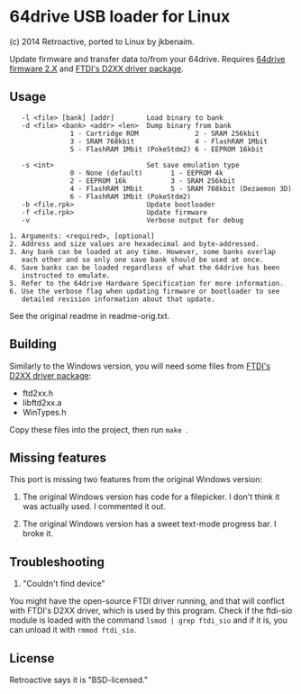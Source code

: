 64drive USB loader for Linux
============================
(c) 2014 Retroactive, ported to Linux by jkbenaim.

Update firmware and transfer data to/from your 64drive. Requires [64drive firmware 2.X](http://64drive.retroactive.be/support.php) and [FTDI's D2XX driver package](http://www.ftdichip.com/Drivers/D2XX.htm).

## Usage
```console
   -l <file> [bank] [addr]        Load binary to bank
   -d <file> <bank> <addr> <len>  Dump binary from bank
               1 - Cartridge ROM              2 - SRAM 256kbit
               3 - SRAM 768kbit               4 - FlashRAM 1Mbit
               5 - FlashRAM 1Mbit (PokeStdm2) 6 - EEPROM 16kbit

   -s <int>                       Set save emulation type
               0 - None (default)       1 - EEPROM 4k
               2 - EEPROM 16k           3 - SRAM 256kbit
               4 - FlashRAM 1Mbit       5 - SRAM 768kbit (Dezaemon 3D)
               6 - FlashRAM 1Mbit (PokeStdm2)
   -b <file.rpk>                  Update bootloader
   -f <file.rpk>                  Update firmware
   -v                             Verbose output for debug

1. Arguments: <required>, [optional]
2. Address and size values are hexadecimal and byte-addressed.
3. Any bank can be loaded at any time. However, some banks overlap
   each other and so only one save bank should be used at once.
4. Save banks can be loaded regardless of what the 64drive has been
   instructed to emulate.
5. Refer to the 64drive Hardware Specification for more information.
6. Use the verbose flag when updating firmware or bootloader to see
   detailed revision information about that update.
```

See the original readme in readme-orig.txt.

## Building

Similarly to the Windows version, you will need some files from
[FTDI's D2XX driver package](http://www.ftdichip.com/Drivers/D2XX.htm):
  - ftd2xx.h
  - libftd2xx.a
  - WinTypes.h

Copy these files into the project, then run ```make ```.

## Missing features

This port is missing two features from the original Windows version:

  1. The original Windows version has code for a filepicker. I don't
     think it was actually used. I commented it out.
     
  2. The original Windows version has a sweet text-mode progress bar.
     I broke it.
     
     
## Troubleshooting

1. "Couldn't find device"

You might have the open-source FTDI driver running, and that will conflict with FTDI's D2XX driver, which is used by this program. Check if the ftdi-sio module is loaded with the command ```lsmod | grep ftdi_sio``` and if it is, you can unload it with ```rmmod ftdi_sio```.


## License

Retroactive says it is "BSD-licensed."
